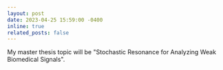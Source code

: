 ```yaml
---
layout: post
date: 2023-04-25 15:59:00 -0400
inline: true
related_posts: false
---
```


<!---
My master thesis topic will be "Stochastic Resonance Based Intelligent Systems for Analyzing Weak Biomedical Signals".
---->
My master thesis topic will be "Stochastic Resonance for Analyzing Weak Biomedical Signals".
